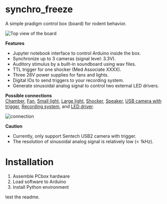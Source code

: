 # synchro_freeze
  A simple pradigm control box (board) for rodent behavior.<BR>
  
 ![Top view of the board](images/PCbox.jpg)
  
  **Features**
  - Jupyter notebook interface to control Arduino inside the box.
  - Synchronize up to 3 cameras (signal level: 3.3V).
  - Auditory stimulus by a built-in soundboard using wav files.
  - TTL trigger for one shocker (Med Associate XXXX).
  - Three 28V power supplies for fans and lights.
  - Digital IOs to send triggers to your recording system.
  - Generate sinusoidal analog signal to control two external LED drivers.
  
  **Possible connections**<BR>
    [Chamber](https://www.med-associates.com/product/modular-test-chamber-with-quick-change-floor-for-rat/), 
    [Fan](https://www.med-associates.com/product/28-v-dc%e2%80%88fan/), 
    [Small light](https://www.med-associates.com/product/housestimulus-light-with-diffuser-for-rat/), 
    [Large light](https://www.med-associates.com/product/cubicle-ceiling-mount-house-light/), 
    [Shocker](https://www.med-associates.com/product/standalone-aversive-stimulatorscrambler-115-v-ac-60-hz/),
    [Speaker](https://www.med-associates.com/product/cage-speaker-for-rat-chamber/),
    [USB camera with trigger](https://sentech.co.jp/en/products/USB/index.html),
    [Recording system](https://open-ephys.org/acquisition-system/eux9baf6a5s8tid06hk1mw5aafjdz1), and
    [LED driver](https://open-ephys.org/cyclops-led-driver/cyclops-led-driver).
  
  ![connection](images/connection.jpg)
  
  **Caution**<BR>
  - Currently, only support Sentech USB2 camera with trigger.
  - The resolution of sinusoidal analog signal is relatively low (< 1kHz). 

# Installation

1. Assemble PCbox hardware
2. Load software to Arduino
3. Install Python environment

test the readme.
